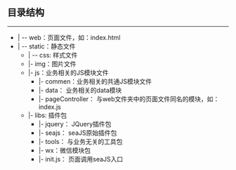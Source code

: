 ## 目录结构
----
- | -- web：页面文件，如：index.html
- | -- static：静态文件
	- | -- css: 样式文件
	- |- img：图片文件
	- |- js：业务相关的JS模块文件
		- |- commen：业务相关的共通JS模块文件
		- |- data： 业务相关的data模块
		- |- pageController： 与web文件夹中的页面文件同名的模块，如：index.js
	- |- libs: 插件包
		- |- jquery： JQuery插件包
		- |- seajs： seaJS原始插件包
		- |- tools： 与业务无关的工具包
		- |- wx：微信模块包
		- |- init.js： 页面调用seaJS入口